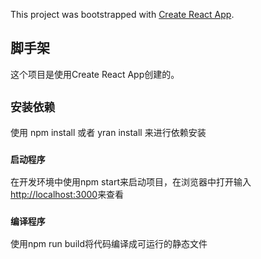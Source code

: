This project was bootstrapped with [Create React App](https://github.com/facebook/create-react-app).

## 脚手架

这个项目是使用Create React App创建的。

## `安装依赖`

使用 npm install 或者 yran install 来进行依赖安装

### `启动程序`

在开发环境中使用npm start来启动项目，在浏览器中打开输入[http://localhost:3000](http://localhost:3000)来查看

### `编译程序`

使用npm run build将代码编译成可运行的静态文件
